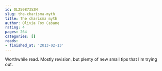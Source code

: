```yaml
---
id: OL25087352M
slug: the-charisma-myth
title: The charisma myth
author: Olivia Fox Cabane
rating: 4
pages: 264
categories: []
reads:
- finished_at: '2013-02-13'
---
```

Worthwhile read. Mostly revision, but plenty of new small tips that I'm trying out.
